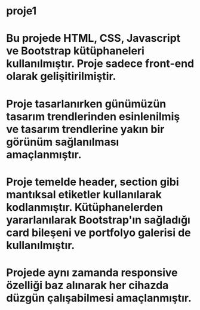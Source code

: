 # proje1

# Bu projede HTML, CSS, Javascript ve Bootstrap kütüphaneleri kullanılmıştır. Proje sadece front-end olarak gelişitirilmiştir.

# Proje tasarlanırken günümüzün tasarım trendlerinden esinlenilmiş ve tasarım trendlerine yakın bir görünüm sağlanılması amaçlanmıştır.

# Proje temelde header, section gibi mantıksal etiketler kullanılarak kodlanmıştır. Kütüphanelerden yararlanılarak Bootstrap'ın sağladığı card bileşeni ve portfolyo galerisi de kullanılmıştır.

# Projede aynı zamanda responsive özelliği baz alınarak her cihazda düzgün çalışabilmesi amaçlanmıştır.
